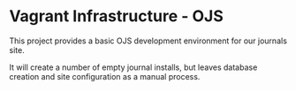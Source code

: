 Vagrant Infrastructure - OJS
=========

This project provides a basic OJS development environment for our journals site. 

It will create a number of empty journal installs, but leaves database creation and site configuration as a manual process. 
